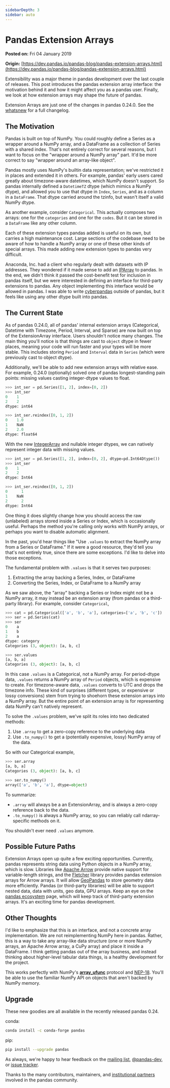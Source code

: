 ```yaml
---
sidebarDepth: 3
sidebar: auto
---
```


# Pandas Extension Arrays

**Posted on:** Fri 04 January 2019

**Origin:** [https://dev.pandas.io/pandas-blog/pandas-extension-arrays.html](https://dev.pandas.io/pandas-blog/pandas-extension-arrays.html)

Extensibility was a major theme in pandas development over the last couple of releases. This post introduces the pandas extension array interface: the motivation behind it and how it might affect you as a pandas user. Finally, we look at how extension arrays may shape the future of pandas.

Extension Arrays are just one of the changes in pandas 0.24.0. See the [whatsnew](http://pandas.pydata.org/pandas-docs/version/0.24/whatsnew/v0.24.0.html) for a full changelog.

## The Motivation

Pandas is built on top of NumPy. You could roughly define a Series as a wrapper around a NumPy array, and a DataFrame as a collection of Series with a shared index. That's not entirely correct for several reasons, but I want to focus on the "wrapper around a NumPy array" part. It'd be more correct to say "wrapper around an array-like object".

Pandas mostly uses NumPy's builtin data representation; we've restricted it in places and extended it in others. For example, pandas' early users cared greatly about timezone-aware datetimes, which NumPy doesn't support. So pandas internally defined a ``DatetimeTZ`` dtype (which mimics a NumPy dtype), and allowed you to use that dtype in ``Index``, ``Series``, and as a column in a ``DataFrame``. That dtype carried around the tzinfo, but wasn't itself a valid NumPy dtype.

As another example, consider ``Categorical``. This actually composes two arrays: one for the ``categories`` and one for the ``codes``. But it can be stored in a ``DataFrame`` like any other column.

Each of these extension types pandas added is useful on its own, but carries a high maintenance cost. Large sections of the codebase need to be aware of how to handle a NumPy array or one of these other kinds of special arrays. This made adding new extension types to pandas very difficult.

Anaconda, Inc. had a client who regularly dealt with datasets with IP addresses. They wondered if it made sense to add an [IPArray](https://github.com/pandas-dev/pandas/issues/18767) to pandas. In the end, we didn't think it passed the cost-benefit test for inclusion in pandas itself, but we were interested in defining an interface for third-party extensions to pandas. Any object implementing this interface would be allowed in pandas. I was able to write [cyberpandas](https://cyberpandas.readthedocs.io/) outside of pandas, but it feels like using any other dtype built into pandas.

## The Current State

As of pandas 0.24.0, all of pandas' internal extension arrays (Categorical, Datetime with Timezone, Period, Interval, and Sparse) are now built on top of the ExtensionArray interface. Users shouldn't notice many changes. The main thing you'll notice is that things are cast to ``object`` dtype in fewer places, meaning your code will run faster and your types will be more stable. This includes storing ``Period`` and ``Interval`` data in ``Series`` (which were previously cast to object dtype).

Additionally, we'll be able to add new extension arrays with relative ease. For example, 0.24.0 (optionally) solved one of pandas longest-standing pain points: missing values casting integer-dtype values to float.

``` python
>>> int_ser = pd.Series([1, 2], index=[0, 2])
>>> int_ser
0    1
2    2
dtype: int64

>>> int_ser.reindex([0, 1, 2])
0    1.0
1    NaN
2    2.0
dtype: float64
```

With the new [IntegerArray](http://pandas.pydata.org/pandas-docs/version/0.24/reference/api/pandas.arrays.IntegerArray.html) and nullable integer dtypes, we can natively represent integer data with missing values.

``` python
>>> int_ser = pd.Series([1, 2], index=[0, 2], dtype=pd.Int64Dtype())
>>> int_ser
0    1
2    2
dtype: Int64

>>> int_ser.reindex([0, 1, 2])
0      1
1    NaN
2      2
dtype: Int64
```

One thing it does slightly change how you should access the raw (unlabeled) arrays stored inside a Series or Index, which is occasionally useful. Perhaps the method you're calling only works with NumPy arrays, or perhaps you want to disable automatic alignment.

In the past, you'd hear things like "Use ``.values`` to extract the NumPy array from a Series or DataFrame." If it were a good resource, they'd tell you that's not entirely true, since there are some exceptions. I'd like to delve into those exceptions.

The fundamental problem with ``.values`` is that it serves two purposes:

1. Extracting the array backing a Series, Index, or DataFrame
1. Converting the Series, Index, or DataFrame to a NumPy array

As we saw above, the "array" backing a Series or Index might not be a NumPy array, it may instead be an extension array (from pandas or a third-party library). For example, consider ``Categorical``,

``` python
>>> cat = pd.Categorical(['a', 'b', 'a'], categories=['a', 'b', 'c'])
>>> ser = pd.Series(cat)
>>> ser
0    a
1    b
2    a
dtype: category
Categories (3, object): [a, b, c]

>>> ser.values
[a, b, a]
Categories (3, object): [a, b, c]
```

In this case ``.values`` is a Categorical, not a NumPy array. For period-dtype data, ``.values`` returns a NumPy array of ``Period`` objects, which is expensive to create. For timezone-aware data, ``.values`` converts to UTC and drops the timezone info. These kind of surprises (different types, or expensive or lossy conversions) stem from trying to shoehorn these extension arrays into a NumPy array. But the entire point of an extension array is for representing data NumPy can't natively represent.

To solve the ``.values`` problem, we've split its roles into two dedicated methods:

1. Use ``.array`` to get a zero-copy reference to the underlying data
1. Use ``.to_numpy()`` to get a (potentially expensive, lossy) NumPy array of the data.

So with our Categorical example,

``` python
>>> ser.array
[a, b, a]
Categories (3, object): [a, b, c]

>>> ser.to_numpy()
array(['a', 'b', 'a'], dtype=object)
```

To summarize:

- ``.array`` will always be a an ExtensionArray, and is always a zero-copy reference back to the data.
- ``.to_numpy()`` is always a NumPy array, so you can reliably call ndarray-specific methods on it.

You shouldn't ever need ``.values`` anymore.

## Possible Future Paths

Extension Arrays open up quite a few exciting opportunities. Currently, pandas represents string data using Python objects in a NumPy array, which is slow. Libraries like [Apache Arrow](https://arrow.apache.org/) provide native support for variable-length strings, and the [Fletcher](https://github.com/xhochy/fletcher) library provides pandas extension arrays for Arrow arrays. It will allow [GeoPandas](https://github.com/geopandas/geopandas) to store geometry data more efficiently. Pandas (or third-party libraries) will be able to support nested data, data with units, geo data, GPU arrays. Keep an eye on the [pandas ecosystem](http://pandas.pydata.org/pandas-docs/stable/ecosystem.html#extension-data-types) page, which will keep track of third-party extension arrays. It's an exciting time for pandas development.

## Other Thoughts

I'd like to emphasize that this is an interface, and not a concrete array implementation. We are not reimplementing NumPy here in pandas. Rather, this is a way to take any array-like data structure (one or more NumPy arrays, an Apache Arrow array, a CuPy array) and place it inside a DataFrame. I think getting pandas out of the array business, and instead thinking about higher-level tabular data things, is a healthy development for the project.

This works perfectly with NumPy's [__array_ufunc__](https://docs.scipy.org/doc/numpy-1.13.0/neps/ufunc-overrides.html) protocol and [NEP-18](https://www.numpy.org/neps/nep-0018-array-function-protocol.html). You'll be able to use the familiar NumPy API on objects that aren't backed by NumPy memory.

## Upgrade

These new goodies are all available in the recently released pandas 0.24.

conda:

``` bash
conda install -c conda-forge pandas
```

pip:

``` bash
pip install --upgrade pandas
```

As always, we're happy to hear feedback on the [mailing list](https://mail.python.org/mailman/listinfo/pandas-dev), [@pandas-dev](https://twitter.com/pandas_dev), or [issue tracker](https://github.com/pandas-dev/pandas/issues).

Thanks to the many contributors, maintainers, and [institutional partners](https://github.com/pandas-dev/pandas-governance/blob/master/people.md) involved in the pandas community.
